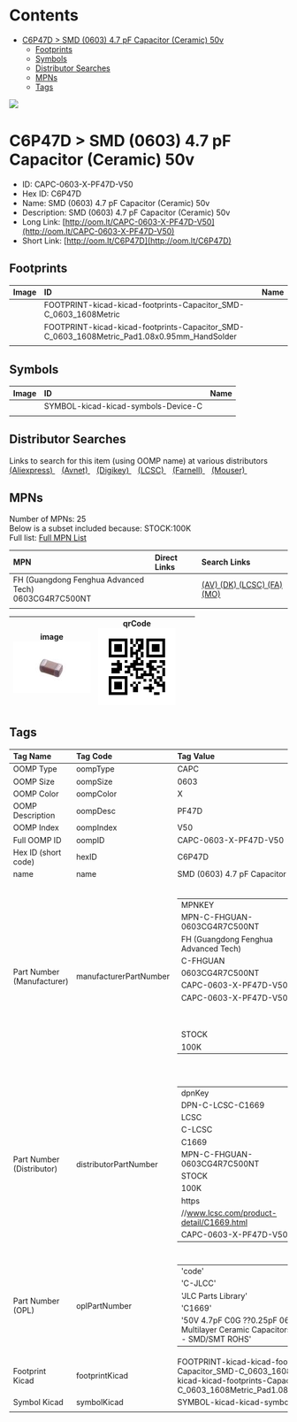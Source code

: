 



Contents
========

* [C6P47D > SMD (0603) 4.7 pF Capacitor (Ceramic) 50v](#c6p47d--smd-0603-47-pf-capacitor-ceramic-50v)
	* [Footprints](#footprints)
	* [Symbols](#symbols)
	* [Distributor Searches](#distributor-searches)
	* [MPNs](#mpns)
	* [Tags](#tags)
  
![][im]
# C6P47D > SMD (0603) 4.7 pF Capacitor (Ceramic) 50v

- ID: CAPC-0603-X-PF47D-V50
- Hex ID: C6P47D
- Name: SMD (0603) 4.7 pF Capacitor (Ceramic) 50v
- Description: SMD (0603) 4.7 pF Capacitor (Ceramic) 50v
- Long Link: [http://oom.lt/CAPC-0603-X-PF47D-V50](http://oom.lt/CAPC-0603-X-PF47D-V50)
- Short Link: [http://oom.lt/C6P47D](http://oom.lt/C6P47D)

## Footprints
  

|Image|ID|Name|
| :--- | :--- | :--- |
||FOOTPRINT-kicad-kicad-footprints-Capacitor_SMD-C_0603_1608Metric||
||FOOTPRINT-kicad-kicad-footprints-Capacitor_SMD-C_0603_1608Metric_Pad1.08x0.95mm_HandSolder||
||||

## Symbols
  

|Image|ID|Name|
| :--- | :--- | :--- |
|![]()|SYMBOL-kicad-kicad-symbols-Device-C||
||||

## Distributor Searches
  
Links to search for this item (using OOMP name) at various distributors  
[(Aliexpress) ](https://www.aliexpress.com/wholesale?SearchText=1117SMD+0603+4.7+pF+Capacitor+Ceramic+50v)&nbsp;&nbsp;&nbsp;[(Avnet) ](https://www.avnet.com/shop/us/search/SMD+0603+4.7+pF+Capacitor+Ceramic+50v)&nbsp;&nbsp;&nbsp;[(Digikey) ](https://www.digikey.co.uk/en/products/result?s=SMD+0603+4.7+pF+Capacitor+Ceramic+50v)&nbsp;&nbsp;&nbsp;[(LCSC) ](https://www.lcsc.com/search?q=SMD+0603+4.7+pF+Capacitor+Ceramic+50v)&nbsp;&nbsp;&nbsp;[(Farnell) ](https://uk.farnell.com/search?st=SMD+0603+4.7+pF+Capacitor+Ceramic+50v)&nbsp;&nbsp;&nbsp;[(Mouser) ](https://www.mouser.com/c/?q=SMD+0603+4.7+pF+Capacitor+Ceramic+50v)&nbsp;&nbsp;&nbsp;
## MPNs
  
Number of MPNs: 25<br>Below is a subset included because: STOCK:100K <br>Full list: [Full MPN List](MPNLIST.md)  

|MPN|Direct Links|Search Links|
| :--- | :--- | :--- |
|FH (Guangdong Fenghua Advanced Tech)<br>0603CG4R7C500NT||[(AV) ](https://www.avnet.com/shop/us/search/0603CG4R7C500NT)[(DK) ](https://www.digikey.co.uk/products/en?keywords=0603CG4R7C500NT)[(LCSC) ](https://www.lcsc.com/search?q=0603CG4R7C500NT)[(FA) ](https://uk.farnell.com/search?st=0603CG4R7C500NT)[(MO) ](https://www.mouser.com/c/?q=0603CG4R7C500NT)|
||||
  

|image<br>[![](https://raw.githubusercontent.com/oomlout/oomlout_OOMP_parts_V2/main/CAPC/0603/X/PF47D/V50/image_140.jpg)](https://github.com/oomlout/oomlout_OOMP_parts_V2/tree/main/CAPC/0603/X/PF47D/V50/image.jpg)|qrCode<br>[![](https://raw.githubusercontent.com/oomlout/oomlout_OOMP_parts_V2/main/CAPC/0603/X/PF47D/V50/qrCode_140.png)](https://github.com/oomlout/oomlout_OOMP_parts_V2/tree/main/CAPC/0603/X/PF47D/V50/qrCode.png)|||
| :---: | :---: | :---: | :---: |

## Tags
  

|Tag Name|Tag Code|Tag Value|
| :--- | :--- | :--- |
|OOMP Type|oompType|CAPC|
|OOMP Size|oompSize|0603|
|OOMP Color|oompColor|X|
|OOMP Description|oompDesc|PF47D|
|OOMP Index|oompIndex|V50|
|Full OOMP ID|oompID|CAPC-0603-X-PF47D-V50|
|Hex ID (short code)|hexID|C6P47D|
|name|name|SMD (0603) 4.7 pF Capacitor (Ceramic) 50v|
|Part Number (Manufacturer)|manufacturerPartNumber|<table><tr><td>MPNKEY</td></tr><tr><td> MPN-C-FHGUAN-0603CG4R7C500NT</td><td> MANUFACTURER</td></tr><tr><td> FH (Guangdong Fenghua Advanced Tech)</td><td> MANUCODE</td></tr><tr><td> C-FHGUAN</td><td> MPN</td></tr><tr><td> 0603CG4R7C500NT</td><td> OOMPIDPARTIAL</td></tr><tr><td> CAPC-0603-X-PF47D-V50</td><td> OOMPID</td></tr><tr><td> CAPC-0603-X-PF47D-V50</td><td> LINK</td></tr><tr><td> </td><td> DESCRIPTION</td></tr><tr><td> </td><td> TAGS</td></tr><tr><td> STOCK</td></tr><tr><td>100K</td></tr></table></td><td> <table><tr><td>MPNKEY</td></tr><tr><td> MPN-C-TDK-C1608C0G1H4R7CT000N</td><td> MANUFACTURER</td></tr><tr><td> TDK</td><td> MANUCODE</td></tr><tr><td> C-TDK</td><td> MPN</td></tr><tr><td> C1608C0G1H4R7CT000N</td><td> OOMPIDPARTIAL</td></tr><tr><td> CAPC-0603-X-PF47D-V50</td><td> OOMPID</td></tr><tr><td> CAPC-0603-X-PF47D-V50</td><td> LINK</td></tr><tr><td> </td><td> DESCRIPTION</td></tr><tr><td> </td><td> TAGS</td></tr><tr><td> </td></tr></table></td><td> <table><tr><td>MPNKEY</td></tr><tr><td> MPN-C-SAMSUN-CL10C4R7CB8NNNC</td><td> MANUFACTURER</td></tr><tr><td> Samsung Electro-Mechanics</td><td> MANUCODE</td></tr><tr><td> C-SAMSUN</td><td> MPN</td></tr><tr><td> CL10C4R7CB8NNNC</td><td> OOMPIDPARTIAL</td></tr><tr><td> CAPC-0603-X-PF47D-V50</td><td> OOMPID</td></tr><tr><td> CAPC-0603-X-PF47D-V50</td><td> LINK</td></tr><tr><td> </td><td> DESCRIPTION</td></tr><tr><td> </td><td> TAGS</td></tr><tr><td> STOCK</td></tr><tr><td>1K</td></tr></table></td><td> <table><tr><td>MPNKEY</td></tr><tr><td> MPN-C-MURATA-GCM1885C1H4R7CA16D</td><td> MANUFACTURER</td></tr><tr><td> Murata Electronics</td><td> MANUCODE</td></tr><tr><td> C-MURATA</td><td> MPN</td></tr><tr><td> GCM1885C1H4R7CA16D</td><td> OOMPIDPARTIAL</td></tr><tr><td> CAPC-0603-X-PF47D-V50</td><td> OOMPID</td></tr><tr><td> CAPC-0603-X-PF47D-V50</td><td> LINK</td></tr><tr><td> </td><td> DESCRIPTION</td></tr><tr><td> </td><td> TAGS</td></tr><tr><td> </td></tr></table></td><td> <table><tr><td>MPNKEY</td></tr><tr><td> MPN-C-YAGEO-CC0603CRNPO9BN4R7</td><td> MANUFACTURER</td></tr><tr><td> YAGEO</td><td> MANUCODE</td></tr><tr><td> C-YAGEO</td><td> MPN</td></tr><tr><td> CC0603CRNPO9BN4R7</td><td> OOMPIDPARTIAL</td></tr><tr><td> CAPC-0603-X-PF47D-V50</td><td> OOMPID</td></tr><tr><td> CAPC-0603-X-PF47D-V50</td><td> LINK</td></tr><tr><td> </td><td> DESCRIPTION</td></tr><tr><td> </td><td> TAGS</td></tr><tr><td> STOCK</td></tr><tr><td>1K</td></tr></table></td><td> <table><tr><td>MPNKEY</td></tr><tr><td> MPN-C-CCTC-TCC0603COG4R7C500CT</td><td> MANUFACTURER</td></tr><tr><td> CCTC</td><td> MANUCODE</td></tr><tr><td> C-CCTC</td><td> MPN</td></tr><tr><td> TCC0603COG4R7C500CT</td><td> OOMPIDPARTIAL</td></tr><tr><td> CAPC-0603-X-PF47D-V50</td><td> OOMPID</td></tr><tr><td> CAPC-0603-X-PF47D-V50</td><td> LINK</td></tr><tr><td> </td><td> DESCRIPTION</td></tr><tr><td> </td><td> TAGS</td></tr><tr><td> </td></tr></table></td><td> <table><tr><td>MPNKEY</td></tr><tr><td> MPN-C-WALSIN-0603N4R7C500CT</td><td> MANUFACTURER</td></tr><tr><td> Walsin Tech Corp</td><td> MANUCODE</td></tr><tr><td> C-WALSIN</td><td> MPN</td></tr><tr><td> 0603N4R7C500CT</td><td> OOMPIDPARTIAL</td></tr><tr><td> CAPC-0603-X-PF47D-V50</td><td> OOMPID</td></tr><tr><td> CAPC-0603-X-PF47D-V50</td><td> LINK</td></tr><tr><td> </td><td> DESCRIPTION</td></tr><tr><td> </td><td> TAGS</td></tr><tr><td> STOCK</td></tr><tr><td>1K</td></tr></table></td><td> <table><tr><td>MPNKEY</td></tr><tr><td> MPN-C-TDK-CGA3E2C0G1H4R7CT0Y0N</td><td> MANUFACTURER</td></tr><tr><td> TDK</td><td> MANUCODE</td></tr><tr><td> C-TDK</td><td> MPN</td></tr><tr><td> CGA3E2C0G1H4R7CT0Y0N</td><td> OOMPIDPARTIAL</td></tr><tr><td> CAPC-0603-X-PF47D-V50</td><td> OOMPID</td></tr><tr><td> CAPC-0603-X-PF47D-V50</td><td> LINK</td></tr><tr><td> </td><td> DESCRIPTION</td></tr><tr><td> </td><td> TAGS</td></tr><tr><td> STOCK</td></tr><tr><td>1K</td></tr></table></td><td> <table><tr><td>MPNKEY</td></tr><tr><td> MPN-C-WALSIN-RF18N4R7C500CT</td><td> MANUFACTURER</td></tr><tr><td> Walsin Tech Corp</td><td> MANUCODE</td></tr><tr><td> C-WALSIN</td><td> MPN</td></tr><tr><td> RF18N4R7C500CT</td><td> OOMPIDPARTIAL</td></tr><tr><td> CAPC-0603-X-PF47D-V50</td><td> OOMPID</td></tr><tr><td> CAPC-0603-X-PF47D-V50</td><td> LINK</td></tr><tr><td> </td><td> DESCRIPTION</td></tr><tr><td> </td><td> TAGS</td></tr><tr><td> STOCK</td></tr><tr><td>1K</td></tr></table></td><td> <table><tr><td>MPNKEY</td></tr><tr><td> MPN-C-PSAPRO-FN18N4R7C500PSG</td><td> MANUFACTURER</td></tr><tr><td> PSA(Prosperity Dielectrics)</td><td> MANUCODE</td></tr><tr><td> C-PSAPRO</td><td> MPN</td></tr><tr><td> FN18N4R7C500PSG</td><td> OOMPIDPARTIAL</td></tr><tr><td> CAPC-0603-X-PF47D-V50</td><td> OOMPID</td></tr><tr><td> CAPC-0603-X-PF47D-V50</td><td> LINK</td></tr><tr><td> </td><td> DESCRIPTION</td></tr><tr><td> </td><td> TAGS</td></tr><tr><td> </td></tr></table></td><td> <table><tr><td>MPNKEY</td></tr><tr><td> MPN-C-KYOCER-06035A4R7CAT2A</td><td> MANUFACTURER</td></tr><tr><td> Kyocera AVX</td><td> MANUCODE</td></tr><tr><td> C-KYOCER</td><td> MPN</td></tr><tr><td> 06035A4R7CAT2A</td><td> OOMPIDPARTIAL</td></tr><tr><td> CAPC-0603-X-PF47D-V50</td><td> OOMPID</td></tr><tr><td> CAPC-0603-X-PF47D-V50</td><td> LINK</td></tr><tr><td> </td><td> DESCRIPTION</td></tr><tr><td> </td><td> TAGS</td></tr><tr><td> </td></tr></table></td><td> <table><tr><td>MPNKEY</td></tr><tr><td> MPN-C-KEMET-C0603C479C5GAC7867</td><td> MANUFACTURER</td></tr><tr><td> KEMET</td><td> MANUCODE</td></tr><tr><td> C-KEMET</td><td> MPN</td></tr><tr><td> C0603C479C5GAC7867</td><td> OOMPIDPARTIAL</td></tr><tr><td> CAPC-0603-X-PF47D-V50</td><td> OOMPID</td></tr><tr><td> CAPC-0603-X-PF47D-V50</td><td> LINK</td></tr><tr><td> </td><td> DESCRIPTION</td></tr><tr><td> </td><td> TAGS</td></tr><tr><td> </td></tr></table></td><td> <table><tr><td>MPNKEY</td></tr><tr><td> MPN-C-KEMET-C0603C479C5GAC3121</td><td> MANUFACTURER</td></tr><tr><td> KEMET</td><td> MANUCODE</td></tr><tr><td> C-KEMET</td><td> MPN</td></tr><tr><td> C0603C479C5GAC3121</td><td> OOMPIDPARTIAL</td></tr><tr><td> CAPC-0603-X-PF47D-V50</td><td> OOMPID</td></tr><tr><td> CAPC-0603-X-PF47D-V50</td><td> LINK</td></tr><tr><td> </td><td> DESCRIPTION</td></tr><tr><td> </td><td> TAGS</td></tr><tr><td> </td></tr></table></td><td> <table><tr><td>MPNKEY</td></tr><tr><td> MPN-C-YAGEO-AC0603CRNPO9BN4R7</td><td> MANUFACTURER</td></tr><tr><td> YAGEO</td><td> MANUCODE</td></tr><tr><td> C-YAGEO</td><td> MPN</td></tr><tr><td> AC0603CRNPO9BN4R7</td><td> OOMPIDPARTIAL</td></tr><tr><td> CAPC-0603-X-PF47D-V50</td><td> OOMPID</td></tr><tr><td> CAPC-0603-X-PF47D-V50</td><td> LINK</td></tr><tr><td> </td><td> DESCRIPTION</td></tr><tr><td> </td><td> TAGS</td></tr><tr><td> STOCK</td></tr><tr><td>1K</td></tr></table></td><td> <table><tr><td>MPNKEY</td></tr><tr><td> MPN-C-VISHAY-VJ0603A4R7CLAAJ32</td><td> MANUFACTURER</td></tr><tr><td> Vishay Intertech</td><td> MANUCODE</td></tr><tr><td> C-VISHAY</td><td> MPN</td></tr><tr><td> VJ0603A4R7CLAAJ32</td><td> OOMPIDPARTIAL</td></tr><tr><td> CAPC-0603-X-PF47D-V50</td><td> OOMPID</td></tr><tr><td> CAPC-0603-X-PF47D-V50</td><td> LINK</td></tr><tr><td> </td><td> DESCRIPTION</td></tr><tr><td> </td><td> TAGS</td></tr><tr><td> </td></tr></table></td><td> <table><tr><td>MPNKEY</td></tr><tr><td> MPN-C-KNOWLE-0603J0504P70CFR</td><td> MANUFACTURER</td></tr><tr><td> Knowles</td><td> MANUCODE</td></tr><tr><td> C-KNOWLE</td><td> MPN</td></tr><tr><td> 0603J0504P70CFR</td><td> OOMPIDPARTIAL</td></tr><tr><td> CAPC-0603-X-PF47D-V50</td><td> OOMPID</td></tr><tr><td> CAPC-0603-X-PF47D-V50</td><td> LINK</td></tr><tr><td> </td><td> DESCRIPTION</td></tr><tr><td> </td><td> TAGS</td></tr><tr><td> </td></tr></table></td><td> <table><tr><td>MPNKEY</td></tr><tr><td> MPN-C-KNOWLE-0603J0504P70CAR</td><td> MANUFACTURER</td></tr><tr><td> Knowles</td><td> MANUCODE</td></tr><tr><td> C-KNOWLE</td><td> MPN</td></tr><tr><td> 0603J0504P70CAR</td><td> OOMPIDPARTIAL</td></tr><tr><td> CAPC-0603-X-PF47D-V50</td><td> OOMPID</td></tr><tr><td> CAPC-0603-X-PF47D-V50</td><td> LINK</td></tr><tr><td> </td><td> DESCRIPTION</td></tr><tr><td> </td><td> TAGS</td></tr><tr><td> </td></tr></table></td><td> <table><tr><td>MPNKEY</td></tr><tr><td> MPN-C-KNOWLE-0603J0504P70CAT</td><td> MANUFACTURER</td></tr><tr><td> Knowles</td><td> MANUCODE</td></tr><tr><td> C-KNOWLE</td><td> MPN</td></tr><tr><td> 0603J0504P70CAT</td><td> OOMPIDPARTIAL</td></tr><tr><td> CAPC-0603-X-PF47D-V50</td><td> OOMPID</td></tr><tr><td> CAPC-0603-X-PF47D-V50</td><td> LINK</td></tr><tr><td> </td><td> DESCRIPTION</td></tr><tr><td> </td><td> TAGS</td></tr><tr><td> </td></tr></table></td><td> <table><tr><td>MPNKEY</td></tr><tr><td> MPN-C-KNOWLE-0603J0504P70CFT</td><td> MANUFACTURER</td></tr><tr><td> Knowles</td><td> MANUCODE</td></tr><tr><td> C-KNOWLE</td><td> MPN</td></tr><tr><td> 0603J0504P70CFT</td><td> OOMPIDPARTIAL</td></tr><tr><td> CAPC-0603-X-PF47D-V50</td><td> OOMPID</td></tr><tr><td> CAPC-0603-X-PF47D-V50</td><td> LINK</td></tr><tr><td> </td><td> DESCRIPTION</td></tr><tr><td> </td><td> TAGS</td></tr><tr><td> </td></tr></table></td><td> <table><tr><td>MPNKEY</td></tr><tr><td> MPN-C-KNOWLE-0603Y0504P70CFR</td><td> MANUFACTURER</td></tr><tr><td> Knowles</td><td> MANUCODE</td></tr><tr><td> C-KNOWLE</td><td> MPN</td></tr><tr><td> 0603Y0504P70CFR</td><td> OOMPIDPARTIAL</td></tr><tr><td> CAPC-0603-X-PF47D-V50</td><td> OOMPID</td></tr><tr><td> CAPC-0603-X-PF47D-V50</td><td> LINK</td></tr><tr><td> </td><td> DESCRIPTION</td></tr><tr><td> </td><td> TAGS</td></tr><tr><td> </td></tr></table></td><td> <table><tr><td>MPNKEY</td></tr><tr><td> MPN-C-KNOWLE-0603Y0504P70CAT</td><td> MANUFACTURER</td></tr><tr><td> Knowles</td><td> MANUCODE</td></tr><tr><td> C-KNOWLE</td><td> MPN</td></tr><tr><td> 0603Y0504P70CAT</td><td> OOMPIDPARTIAL</td></tr><tr><td> CAPC-0603-X-PF47D-V50</td><td> OOMPID</td></tr><tr><td> CAPC-0603-X-PF47D-V50</td><td> LINK</td></tr><tr><td> </td><td> DESCRIPTION</td></tr><tr><td> </td><td> TAGS</td></tr><tr><td> </td></tr></table></td><td> <table><tr><td>MPNKEY</td></tr><tr><td> MPN-C-KNOWLE-0603Y0504P70CAR</td><td> MANUFACTURER</td></tr><tr><td> Knowles</td><td> MANUCODE</td></tr><tr><td> C-KNOWLE</td><td> MPN</td></tr><tr><td> 0603Y0504P70CAR</td><td> OOMPIDPARTIAL</td></tr><tr><td> CAPC-0603-X-PF47D-V50</td><td> OOMPID</td></tr><tr><td> CAPC-0603-X-PF47D-V50</td><td> LINK</td></tr><tr><td> </td><td> DESCRIPTION</td></tr><tr><td> </td><td> TAGS</td></tr><tr><td> </td></tr></table></td><td> <table><tr><td>MPNKEY</td></tr><tr><td> MPN-C-KNOWLE-0603Y0504P70CQT</td><td> MANUFACTURER</td></tr><tr><td> Knowles</td><td> MANUCODE</td></tr><tr><td> C-KNOWLE</td><td> MPN</td></tr><tr><td> 0603Y0504P70CQT</td><td> OOMPIDPARTIAL</td></tr><tr><td> CAPC-0603-X-PF47D-V50</td><td> OOMPID</td></tr><tr><td> CAPC-0603-X-PF47D-V50</td><td> LINK</td></tr><tr><td> </td><td> DESCRIPTION</td></tr><tr><td> </td><td> TAGS</td></tr><tr><td> </td></tr></table></td><td> <table><tr><td>MPNKEY</td></tr><tr><td> MPN-C-KNOWLE-0603J0504P70CQT</td><td> MANUFACTURER</td></tr><tr><td> Knowles</td><td> MANUCODE</td></tr><tr><td> C-KNOWLE</td><td> MPN</td></tr><tr><td> 0603J0504P70CQT</td><td> OOMPIDPARTIAL</td></tr><tr><td> CAPC-0603-X-PF47D-V50</td><td> OOMPID</td></tr><tr><td> CAPC-0603-X-PF47D-V50</td><td> LINK</td></tr><tr><td> </td><td> DESCRIPTION</td></tr><tr><td> </td><td> TAGS</td></tr><tr><td> </td></tr></table></td><td> <table><tr><td>MPNKEY</td></tr><tr><td> MPN-C-KNOWLE-0603Y0504P70HQT</td><td> MANUFACTURER</td></tr><tr><td> Knowles</td><td> MANUCODE</td></tr><tr><td> C-KNOWLE</td><td> MPN</td></tr><tr><td> 0603Y0504P70HQT</td><td> OOMPIDPARTIAL</td></tr><tr><td> CAPC-0603-X-PF47D-V50</td><td> OOMPID</td></tr><tr><td> CAPC-0603-X-PF47D-V50</td><td> LINK</td></tr><tr><td> </td><td> DESCRIPTION</td></tr><tr><td> </td><td> TAGS</td></tr><tr><td> </td></tr></table>|
|Part Number (Distributor)|distributorPartNumber|<table><tr><td>dpnKey</td></tr><tr><td> DPN-C-LCSC-C1669</td><td> DISTRIBUTOR</td></tr><tr><td> LCSC</td><td> DISTRCODE</td></tr><tr><td> C-LCSC</td><td> DPN</td></tr><tr><td> C1669</td><td> MPN</td></tr><tr><td> MPN-C-FHGUAN-0603CG4R7C500NT</td><td> TAGS</td></tr><tr><td> STOCK</td></tr><tr><td>100K</td><td> LINK</td></tr><tr><td> https</td></tr><tr><td>//www.lcsc.com/product-detail/C1669.html</td><td> OOMPID</td></tr><tr><td> CAPC-0603-X-PF47D-V50</td></tr></table></td><td> <table><tr><td>dpnKey</td></tr><tr><td> DPN-C-LCSC-C56474</td><td> DISTRIBUTOR</td></tr><tr><td> LCSC</td><td> DISTRCODE</td></tr><tr><td> C-LCSC</td><td> DPN</td></tr><tr><td> C56474</td><td> MPN</td></tr><tr><td> MPN-C-TDK-C1608C0G1H4R7CT000N</td><td> TAGS</td></tr><tr><td> </td><td> LINK</td></tr><tr><td> https</td></tr><tr><td>//www.lcsc.com/product-detail/C56474.html</td><td> OOMPID</td></tr><tr><td> CAPC-0603-X-PF47D-V50</td></tr></table></td><td> <table><tr><td>dpnKey</td></tr><tr><td> DPN-C-LCSC-C57140</td><td> DISTRIBUTOR</td></tr><tr><td> LCSC</td><td> DISTRCODE</td></tr><tr><td> C-LCSC</td><td> DPN</td></tr><tr><td> C57140</td><td> MPN</td></tr><tr><td> MPN-C-SAMSUN-CL10C4R7CB8NNNC</td><td> TAGS</td></tr><tr><td> STOCK</td></tr><tr><td>1K</td><td> LINK</td></tr><tr><td> https</td></tr><tr><td>//www.lcsc.com/product-detail/C57140.html</td><td> OOMPID</td></tr><tr><td> CAPC-0603-X-PF47D-V50</td></tr></table></td><td> <table><tr><td>dpnKey</td></tr><tr><td> DPN-C-LCSC-C161179</td><td> DISTRIBUTOR</td></tr><tr><td> LCSC</td><td> DISTRCODE</td></tr><tr><td> C-LCSC</td><td> DPN</td></tr><tr><td> C161179</td><td> MPN</td></tr><tr><td> MPN-C-MURATA-GCM1885C1H4R7CA16D</td><td> TAGS</td></tr><tr><td> </td><td> LINK</td></tr><tr><td> https</td></tr><tr><td>//www.lcsc.com/product-detail/C161179.html</td><td> OOMPID</td></tr><tr><td> CAPC-0603-X-PF47D-V50</td></tr></table></td><td> <table><tr><td>dpnKey</td></tr><tr><td> DPN-C-LCSC-C282071</td><td> DISTRIBUTOR</td></tr><tr><td> LCSC</td><td> DISTRCODE</td></tr><tr><td> C-LCSC</td><td> DPN</td></tr><tr><td> C282071</td><td> MPN</td></tr><tr><td> MPN-C-YAGEO-CC0603CRNPO9BN4R7</td><td> TAGS</td></tr><tr><td> STOCK</td></tr><tr><td>1K</td><td> LINK</td></tr><tr><td> https</td></tr><tr><td>//www.lcsc.com/product-detail/C282071.html</td><td> OOMPID</td></tr><tr><td> CAPC-0603-X-PF47D-V50</td></tr></table></td><td> <table><tr><td>dpnKey</td></tr><tr><td> DPN-C-LCSC-C282506</td><td> DISTRIBUTOR</td></tr><tr><td> LCSC</td><td> DISTRCODE</td></tr><tr><td> C-LCSC</td><td> DPN</td></tr><tr><td> C282506</td><td> MPN</td></tr><tr><td> MPN-C-CCTC-TCC0603COG4R7C500CT</td><td> TAGS</td></tr><tr><td> </td><td> LINK</td></tr><tr><td> https</td></tr><tr><td>//www.lcsc.com/product-detail/C282506.html</td><td> OOMPID</td></tr><tr><td> CAPC-0603-X-PF47D-V50</td></tr></table></td><td> <table><tr><td>dpnKey</td></tr><tr><td> DPN-C-LCSC-C314302</td><td> DISTRIBUTOR</td></tr><tr><td> LCSC</td><td> DISTRCODE</td></tr><tr><td> C-LCSC</td><td> DPN</td></tr><tr><td> C314302</td><td> MPN</td></tr><tr><td> MPN-C-WALSIN-0603N4R7C500CT</td><td> TAGS</td></tr><tr><td> STOCK</td></tr><tr><td>1K</td><td> LINK</td></tr><tr><td> https</td></tr><tr><td>//www.lcsc.com/product-detail/C314302.html</td><td> OOMPID</td></tr><tr><td> CAPC-0603-X-PF47D-V50</td></tr></table></td><td> <table><tr><td>dpnKey</td></tr><tr><td> DPN-C-LCSC-C342896</td><td> DISTRIBUTOR</td></tr><tr><td> LCSC</td><td> DISTRCODE</td></tr><tr><td> C-LCSC</td><td> DPN</td></tr><tr><td> C342896</td><td> MPN</td></tr><tr><td> MPN-C-TDK-CGA3E2C0G1H4R7CT0Y0N</td><td> TAGS</td></tr><tr><td> STOCK</td></tr><tr><td>1K</td><td> LINK</td></tr><tr><td> https</td></tr><tr><td>//www.lcsc.com/product-detail/C342896.html</td><td> OOMPID</td></tr><tr><td> CAPC-0603-X-PF47D-V50</td></tr></table></td><td> <table><tr><td>dpnKey</td></tr><tr><td> DPN-C-LCSC-C458975</td><td> DISTRIBUTOR</td></tr><tr><td> LCSC</td><td> DISTRCODE</td></tr><tr><td> C-LCSC</td><td> DPN</td></tr><tr><td> C458975</td><td> MPN</td></tr><tr><td> MPN-C-WALSIN-RF18N4R7C500CT</td><td> TAGS</td></tr><tr><td> STOCK</td></tr><tr><td>1K</td><td> LINK</td></tr><tr><td> https</td></tr><tr><td>//www.lcsc.com/product-detail/C458975.html</td><td> OOMPID</td></tr><tr><td> CAPC-0603-X-PF47D-V50</td></tr></table></td><td> <table><tr><td>dpnKey</td></tr><tr><td> DPN-C-LCSC-C525255</td><td> DISTRIBUTOR</td></tr><tr><td> LCSC</td><td> DISTRCODE</td></tr><tr><td> C-LCSC</td><td> DPN</td></tr><tr><td> C525255</td><td> MPN</td></tr><tr><td> MPN-C-PSAPRO-FN18N4R7C500PSG</td><td> TAGS</td></tr><tr><td> </td><td> LINK</td></tr><tr><td> https</td></tr><tr><td>//www.lcsc.com/product-detail/C525255.html</td><td> OOMPID</td></tr><tr><td> CAPC-0603-X-PF47D-V50</td></tr></table></td><td> <table><tr><td>dpnKey</td></tr><tr><td> DPN-C-LCSC-C597170</td><td> DISTRIBUTOR</td></tr><tr><td> LCSC</td><td> DISTRCODE</td></tr><tr><td> C-LCSC</td><td> DPN</td></tr><tr><td> C597170</td><td> MPN</td></tr><tr><td> MPN-C-KYOCER-06035A4R7CAT2A</td><td> TAGS</td></tr><tr><td> </td><td> LINK</td></tr><tr><td> https</td></tr><tr><td>//www.lcsc.com/product-detail/C597170.html</td><td> OOMPID</td></tr><tr><td> CAPC-0603-X-PF47D-V50</td></tr></table></td><td> <table><tr><td>dpnKey</td></tr><tr><td> DPN-C-LCSC-C599769</td><td> DISTRIBUTOR</td></tr><tr><td> LCSC</td><td> DISTRCODE</td></tr><tr><td> C-LCSC</td><td> DPN</td></tr><tr><td> C599769</td><td> MPN</td></tr><tr><td> MPN-C-KEMET-C0603C479C5GAC7867</td><td> TAGS</td></tr><tr><td> </td><td> LINK</td></tr><tr><td> https</td></tr><tr><td>//www.lcsc.com/product-detail/C599769.html</td><td> OOMPID</td></tr><tr><td> CAPC-0603-X-PF47D-V50</td></tr></table></td><td> <table><tr><td>dpnKey</td></tr><tr><td> DPN-C-LCSC-C599770</td><td> DISTRIBUTOR</td></tr><tr><td> LCSC</td><td> DISTRCODE</td></tr><tr><td> C-LCSC</td><td> DPN</td></tr><tr><td> C599770</td><td> MPN</td></tr><tr><td> MPN-C-KEMET-C0603C479C5GAC3121</td><td> TAGS</td></tr><tr><td> </td><td> LINK</td></tr><tr><td> https</td></tr><tr><td>//www.lcsc.com/product-detail/C599770.html</td><td> OOMPID</td></tr><tr><td> CAPC-0603-X-PF47D-V50</td></tr></table></td><td> <table><tr><td>dpnKey</td></tr><tr><td> DPN-C-LCSC-C726536</td><td> DISTRIBUTOR</td></tr><tr><td> LCSC</td><td> DISTRCODE</td></tr><tr><td> C-LCSC</td><td> DPN</td></tr><tr><td> C726536</td><td> MPN</td></tr><tr><td> MPN-C-YAGEO-AC0603CRNPO9BN4R7</td><td> TAGS</td></tr><tr><td> STOCK</td></tr><tr><td>1K</td><td> LINK</td></tr><tr><td> https</td></tr><tr><td>//www.lcsc.com/product-detail/C726536.html</td><td> OOMPID</td></tr><tr><td> CAPC-0603-X-PF47D-V50</td></tr></table></td><td> <table><tr><td>dpnKey</td></tr><tr><td> DPN-C-LCSC-C1515292</td><td> DISTRIBUTOR</td></tr><tr><td> LCSC</td><td> DISTRCODE</td></tr><tr><td> C-LCSC</td><td> DPN</td></tr><tr><td> C1515292</td><td> MPN</td></tr><tr><td> MPN-C-VISHAY-VJ0603A4R7CLAAJ32</td><td> TAGS</td></tr><tr><td> </td><td> LINK</td></tr><tr><td> https</td></tr><tr><td>//www.lcsc.com/product-detail/C1515292.html</td><td> OOMPID</td></tr><tr><td> CAPC-0603-X-PF47D-V50</td></tr></table></td><td> <table><tr><td>dpnKey</td></tr><tr><td> DPN-C-LCSC-C2308932</td><td> DISTRIBUTOR</td></tr><tr><td> LCSC</td><td> DISTRCODE</td></tr><tr><td> C-LCSC</td><td> DPN</td></tr><tr><td> C2308932</td><td> MPN</td></tr><tr><td> MPN-C-KNOWLE-0603J0504P70CFR</td><td> TAGS</td></tr><tr><td> </td><td> LINK</td></tr><tr><td> https</td></tr><tr><td>//www.lcsc.com/product-detail/C2308932.html</td><td> OOMPID</td></tr><tr><td> CAPC-0603-X-PF47D-V50</td></tr></table></td><td> <table><tr><td>dpnKey</td></tr><tr><td> DPN-C-LCSC-C2308939</td><td> DISTRIBUTOR</td></tr><tr><td> LCSC</td><td> DISTRCODE</td></tr><tr><td> C-LCSC</td><td> DPN</td></tr><tr><td> C2308939</td><td> MPN</td></tr><tr><td> MPN-C-KNOWLE-0603J0504P70CAR</td><td> TAGS</td></tr><tr><td> </td><td> LINK</td></tr><tr><td> https</td></tr><tr><td>//www.lcsc.com/product-detail/C2308939.html</td><td> OOMPID</td></tr><tr><td> CAPC-0603-X-PF47D-V50</td></tr></table></td><td> <table><tr><td>dpnKey</td></tr><tr><td> DPN-C-LCSC-C2309793</td><td> DISTRIBUTOR</td></tr><tr><td> LCSC</td><td> DISTRCODE</td></tr><tr><td> C-LCSC</td><td> DPN</td></tr><tr><td> C2309793</td><td> MPN</td></tr><tr><td> MPN-C-KNOWLE-0603J0504P70CAT</td><td> TAGS</td></tr><tr><td> </td><td> LINK</td></tr><tr><td> https</td></tr><tr><td>//www.lcsc.com/product-detail/C2309793.html</td><td> OOMPID</td></tr><tr><td> CAPC-0603-X-PF47D-V50</td></tr></table></td><td> <table><tr><td>dpnKey</td></tr><tr><td> DPN-C-LCSC-C2309807</td><td> DISTRIBUTOR</td></tr><tr><td> LCSC</td><td> DISTRCODE</td></tr><tr><td> C-LCSC</td><td> DPN</td></tr><tr><td> C2309807</td><td> MPN</td></tr><tr><td> MPN-C-KNOWLE-0603J0504P70CFT</td><td> TAGS</td></tr><tr><td> </td><td> LINK</td></tr><tr><td> https</td></tr><tr><td>//www.lcsc.com/product-detail/C2309807.html</td><td> OOMPID</td></tr><tr><td> CAPC-0603-X-PF47D-V50</td></tr></table></td><td> <table><tr><td>dpnKey</td></tr><tr><td> DPN-C-LCSC-C2310911</td><td> DISTRIBUTOR</td></tr><tr><td> LCSC</td><td> DISTRCODE</td></tr><tr><td> C-LCSC</td><td> DPN</td></tr><tr><td> C2310911</td><td> MPN</td></tr><tr><td> MPN-C-KNOWLE-0603Y0504P70CFR</td><td> TAGS</td></tr><tr><td> </td><td> LINK</td></tr><tr><td> https</td></tr><tr><td>//www.lcsc.com/product-detail/C2310911.html</td><td> OOMPID</td></tr><tr><td> CAPC-0603-X-PF47D-V50</td></tr></table></td><td> <table><tr><td>dpnKey</td></tr><tr><td> DPN-C-LCSC-C2310916</td><td> DISTRIBUTOR</td></tr><tr><td> LCSC</td><td> DISTRCODE</td></tr><tr><td> C-LCSC</td><td> DPN</td></tr><tr><td> C2310916</td><td> MPN</td></tr><tr><td> MPN-C-KNOWLE-0603Y0504P70CAT</td><td> TAGS</td></tr><tr><td> </td><td> LINK</td></tr><tr><td> https</td></tr><tr><td>//www.lcsc.com/product-detail/C2310916.html</td><td> OOMPID</td></tr><tr><td> CAPC-0603-X-PF47D-V50</td></tr></table></td><td> <table><tr><td>dpnKey</td></tr><tr><td> DPN-C-LCSC-C2310919</td><td> DISTRIBUTOR</td></tr><tr><td> LCSC</td><td> DISTRCODE</td></tr><tr><td> C-LCSC</td><td> DPN</td></tr><tr><td> C2310919</td><td> MPN</td></tr><tr><td> MPN-C-KNOWLE-0603Y0504P70CAR</td><td> TAGS</td></tr><tr><td> </td><td> LINK</td></tr><tr><td> https</td></tr><tr><td>//www.lcsc.com/product-detail/C2310919.html</td><td> OOMPID</td></tr><tr><td> CAPC-0603-X-PF47D-V50</td></tr></table></td><td> <table><tr><td>dpnKey</td></tr><tr><td> DPN-C-LCSC-C2323979</td><td> DISTRIBUTOR</td></tr><tr><td> LCSC</td><td> DISTRCODE</td></tr><tr><td> C-LCSC</td><td> DPN</td></tr><tr><td> C2323979</td><td> MPN</td></tr><tr><td> MPN-C-KNOWLE-0603Y0504P70CQT</td><td> TAGS</td></tr><tr><td> </td><td> LINK</td></tr><tr><td> https</td></tr><tr><td>//www.lcsc.com/product-detail/C2323979.html</td><td> OOMPID</td></tr><tr><td> CAPC-0603-X-PF47D-V50</td></tr></table></td><td> <table><tr><td>dpnKey</td></tr><tr><td> DPN-C-LCSC-C2324628</td><td> DISTRIBUTOR</td></tr><tr><td> LCSC</td><td> DISTRCODE</td></tr><tr><td> C-LCSC</td><td> DPN</td></tr><tr><td> C2324628</td><td> MPN</td></tr><tr><td> MPN-C-KNOWLE-0603J0504P70CQT</td><td> TAGS</td></tr><tr><td> </td><td> LINK</td></tr><tr><td> https</td></tr><tr><td>//www.lcsc.com/product-detail/C2324628.html</td><td> OOMPID</td></tr><tr><td> CAPC-0603-X-PF47D-V50</td></tr></table></td><td> <table><tr><td>dpnKey</td></tr><tr><td> DPN-C-LCSC-C2417777</td><td> DISTRIBUTOR</td></tr><tr><td> LCSC</td><td> DISTRCODE</td></tr><tr><td> C-LCSC</td><td> DPN</td></tr><tr><td> C2417777</td><td> MPN</td></tr><tr><td> MPN-C-KNOWLE-0603Y0504P70HQT</td><td> TAGS</td></tr><tr><td> </td><td> LINK</td></tr><tr><td> https</td></tr><tr><td>//www.lcsc.com/product-detail/C2417777.html</td><td> OOMPID</td></tr><tr><td> CAPC-0603-X-PF47D-V50</td></tr></table>|
|Part Number (OPL)|oplPartNumber|<table><tr><td>'code'</td></tr><tr><td> 'C-JLCC'</td><td> 'name'</td></tr><tr><td> 'JLC Parts Library'</td><td> 'partID'</td></tr><tr><td> 'C1669'</td><td> 'partName'</td></tr><tr><td> '50V 4.7pF C0G ??0.25pF 0603  Multilayer Ceramic Capacitors MLCC - SMD/SMT ROHS'</td></tr></table>|
|Footprint Kicad|footprintKicad|FOOTPRINT-kicad-kicad-footprints-Capacitor_SMD-C_0603_1608Metric, FOOTPRINT-kicad-kicad-footprints-Capacitor_SMD-C_0603_1608Metric_Pad1.08x0.95mm_HandSolder|
|Symbol Kicad|symbolKicad|SYMBOL-kicad-kicad-symbols-Device-C|
||||



[im]: image_450.jpg
